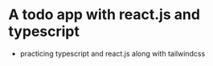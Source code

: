 # A todo app with react.js and typescript

- practicing typescript and react.js along with tailwindcss
